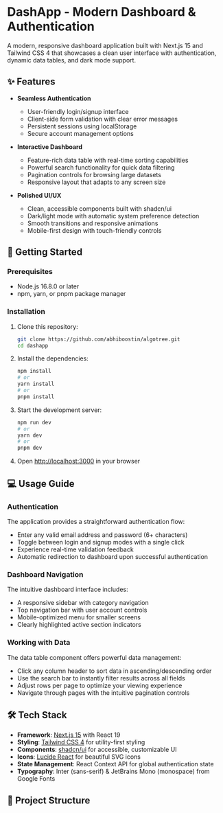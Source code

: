 # DashApp - Modern Dashboard & Authentication


A modern, responsive dashboard application built with Next.js 15 and Tailwind CSS 4 that showcases a clean user interface with authentication, dynamic data tables, and dark mode support.

## ✨ Features

- **Seamless Authentication**
  - User-friendly login/signup interface
  - Client-side form validation with clear error messages
  - Persistent sessions using localStorage
  - Secure account management options

- **Interactive Dashboard**
  - Feature-rich data table with real-time sorting capabilities
  - Powerful search functionality for quick data filtering
  - Pagination controls for browsing large datasets
  - Responsive layout that adapts to any screen size

- **Polished UI/UX**
  - Clean, accessible components built with shadcn/ui
  - Dark/light mode with automatic system preference detection
  - Smooth transitions and responsive animations
  - Mobile-first design with touch-friendly controls

## 🚀 Getting Started

### Prerequisites

- Node.js 16.8.0 or later
- npm, yarn, or pnpm package manager

### Installation

1. Clone this repository:
   ```bash
   git clone https://github.com/abhiboostin/algotree.git
   cd dashapp
   ```

2. Install the dependencies:
   ```bash
   npm install
   # or
   yarn install
   # or
   pnpm install
   ```

3. Start the development server:
   ```bash
   npm run dev
   # or
   yarn dev
   # or
   pnpm dev
   ```

4. Open [http://localhost:3000](http://localhost:3000) in your browser

## 💻 Usage Guide

### Authentication

The application provides a straightforward authentication flow:

- Enter any valid email address and password (6+ characters)
- Toggle between login and signup modes with a single click
- Experience real-time validation feedback
- Automatic redirection to dashboard upon successful authentication

### Dashboard Navigation

The intuitive dashboard interface includes:

- A responsive sidebar with category navigation
- Top navigation bar with user account controls
- Mobile-optimized menu for smaller screens
- Clearly highlighted active section indicators

### Working with Data

The data table component offers powerful data management:

- Click any column header to sort data in ascending/descending order
- Use the search bar to instantly filter results across all fields
- Adjust rows per page to optimize your viewing experience
- Navigate through pages with the intuitive pagination controls

## 🛠️ Tech Stack

- **Framework**: [Next.js 15](https://nextjs.org/) with React 19
- **Styling**: [Tailwind CSS 4](https://tailwindcss.com/) for utility-first styling
- **Components**: [shadcn/ui](https://ui.shadcn.com/) for accessible, customizable UI
- **Icons**: [Lucide React](https://lucide.dev/) for beautiful SVG icons
- **State Management**: React Context API for global authentication state
- **Typography**: Inter (sans-serif) & JetBrains Mono (monospace) from Google Fonts

## 📂 Project Structure
